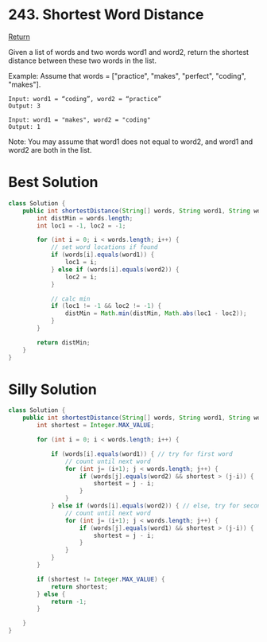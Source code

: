 # 243. Shortest Word Distance

[Return](../README.md)

Given a list of words and two words word1 and word2, return the shortest distance between these two words in the list.

Example:
Assume that words = ["practice", "makes", "perfect", "coding", "makes"].

```
Input: word1 = “coding”, word2 = “practice”
Output: 3
```

```
Input: word1 = "makes", word2 = "coding"
Output: 1
```

Note:
You may assume that word1 does not equal to word2, and word1 and word2 are both in the list.

# Best Solution

```Java
class Solution {
    public int shortestDistance(String[] words, String word1, String word2) {
        int distMin = words.length;
        int loc1 = -1, loc2 = -1;

        for (int i = 0; i < words.length; i++) {
            // set word locations if found
            if (words[i].equals(word1)) {
                loc1 = i;
            } else if (words[i].equals(word2)) {
                loc2 = i;
            }

            // calc min
            if (loc1 != -1 && loc2 != -1) {
                distMin = Math.min(distMin, Math.abs(loc1 - loc2));
            }
        }

        return distMin;
    }
}
```

# Silly Solution

```Java
class Solution {
    public int shortestDistance(String[] words, String word1, String word2) {
        int shortest = Integer.MAX_VALUE;

        for (int i = 0; i < words.length; i++) {

            if (words[i].equals(word1)) { // try for first word
                // count until next word
                for (int j= (i+1); j < words.length; j++) {
                    if (words[j].equals(word2) && shortest > (j-i)) {
                        shortest = j - i;
                    }
                }
            } else if (words[i].equals(word2)) { // else, try for second word
                // count until next word
                for (int j= (i+1); j < words.length; j++) {
                    if (words[j].equals(word1) && shortest > (j-i)) {
                        shortest = j - i;
                    }
                }
            }
        }

        if (shortest != Integer.MAX_VALUE) {
            return shortest;
        } else {
            return -1;
        }

    }
}
```
